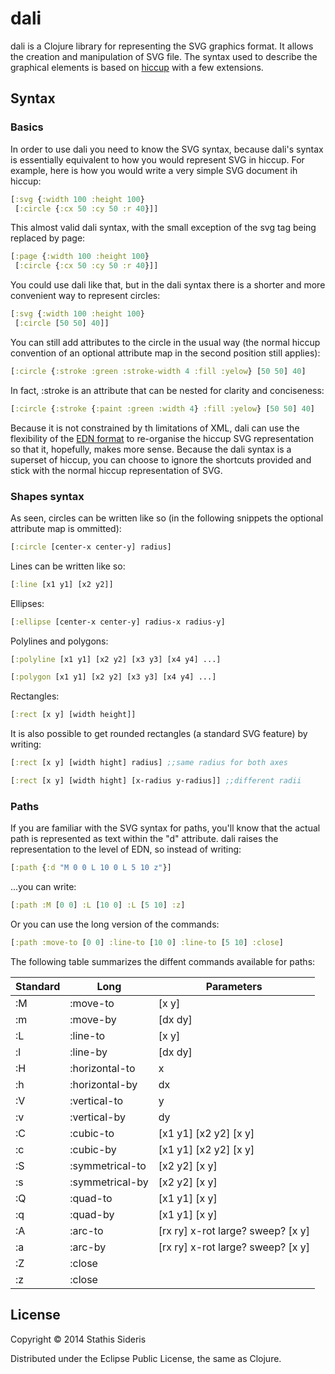 # dali

dali is a Clojure library for representing the SVG graphics format. It
allows the creation and manipulation of SVG file. The syntax used to
describe the graphical elements is based on
[hiccup](https://github.com/weavejester/hiccup) with a few extensions.

## Syntax

### Basics

In order to use dali you need to know the SVG syntax, because dali's
syntax is essentially equivalent to how you would represent SVG in
hiccup. For example, here is how you would write a very simple SVG
document ih hiccup:

```clojure
[:svg {:width 100 :height 100}
 [:circle {:cx 50 :cy 50 :r 40}]]
```

This almost valid dali syntax, with the small exception of the svg tag
being replaced by page:

```clojure
[:page {:width 100 :height 100}
 [:circle {:cx 50 :cy 50 :r 40}]]
```

You could use dali like that, but in the dali syntax there is a
shorter and more convenient way to represent circles:

```clojure
[:svg {:width 100 :height 100}
 [:circle [50 50] 40]]
```

You can still add attributes to the circle in the usual way (the
normal hiccup convention of an optional attribute map in the second
position still applies):

```clojure
[:circle {:stroke :green :stroke-width 4 :fill :yelow} [50 50] 40]
```

In fact, :stroke is an attribute that can be nested for clarity and
conciseness:

```clojure
[:circle {:stroke {:paint :green :width 4} :fill :yelow} [50 50] 40]
```

Because it is not constrained by th limitations of XML, dali can use
the flexibility of the [EDN format](https://github.com/edn-format/edn)
to re-organise the hiccup SVG representation so that it, hopefully,
makes more sense. Because the dali syntax is a superset of hiccup, you
can choose to ignore the shortcuts provided and stick with the normal
hiccup representation of SVG.

### Shapes syntax

As seen, circles can be written like so (in the following snippets the
optional attribute map is ommitted):

```clojure
[:circle [center-x center-y] radius]
```

Lines can be written like so:

```clojure
[:line [x1 y1] [x2 y2]]
```

Ellipses:
```clojure
[:ellipse [center-x center-y] radius-x radius-y]
```

Polylines and polygons:
```clojure
[:polyline [x1 y1] [x2 y2] [x3 y3] [x4 y4] ...]

[:polygon [x1 y1] [x2 y2] [x3 y3] [x4 y4] ...]
```

Rectangles:
```clojure
[:rect [x y] [width height]]
```

It is also possible to get rounded rectangles (a standard SVG feature)
by writing:

```clojure
[:rect [x y] [width hight] radius] ;;same radius for both axes

[:rect [x y] [width hight] [x-radius y-radius]] ;;different radii
```

### Paths

If you are familiar with the SVG syntax for paths, you'll know that
the actual path is represented as text within the "d" attribute. dali
raises the representation to the level of EDN, so instead of writing:

```clojure
[:path {:d "M 0 0 L 10 0 L 5 10 z"}]
```

...you can write:

```clojure
[:path :M [0 0] :L [10 0] :L [5 10] :z]
```

Or you can use the long version of the commands:

```clojure
[:path :move-to [0 0] :line-to [10 0] :line-to [5 10] :close]
```

The following table summarizes the diffent commands available for
paths:

| Standard | Long            | Parameters                        |
|----------|-----------------|-----------------------------------|
| :M       | :move-to        | [x y]                             |
| :m       | :move-by        | [dx dy]                           |
| :L       | :line-to        | [x y]                             |
| :l       | :line-by        | [dx dy]                           |
| :H       | :horizontal-to  | x                                 |
| :h       | :horizontal-by  | dx                                |
| :V       | :vertical-to    | y                                 |
| :v       | :vertical-by    | dy                                |
| :C       | :cubic-to       | [x1 y1] [x2 y2] [x y]             |
| :c       | :cubic-by       | [x1 y1] [x2 y2] [x y]             |
| :S       | :symmetrical-to | [x2 y2] [x y]                     |
| :s       | :symmetrical-by | [x2 y2] [x y]                     |
| :Q       | :quad-to        | [x1 y1] [x y]                     |
| :q       | :quad-by        | [x1 y1] [x y]                     |
| :A       | :arc-to         | [rx ry] x-rot large? sweep? [x y] |
| :a       | :arc-by         | [rx ry] x-rot large? sweep? [x y] |
| :Z       | :close          |                                   |
| :z       | :close          |                                   |

## License

Copyright © 2014 Stathis Sideris

Distributed under the Eclipse Public License, the same as Clojure.
